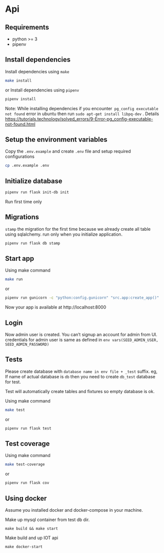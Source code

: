 # Api

## Requirements

* python >= 3
* pipenv

## Install dependencies
 Install dependencies using `make`
```bash
make install
```
or Install dependencies using `pipenv`
```bash
pipenv install
```
Note:  While installing dependencies if you encounter` pg_config executable not found` error in ubuntu then run 
`sudo apt-get install libpq-dev` . 
Details https://tutorials.technology/solved_errors/9-Error-pg_config-executable-not-found.html

## Setup the environment variables

Copy the `.env.example` and create `.env` file and setup required configurations

```bash
cp .env.example .env
```

## Initialize database
```bash
pipenv run flask init-db init
```
Run first time only


## Migrations
`stamp` the migration for the first time because we already create all table using sqlalchemy.
run only when you initialize application.

```bash
pipenv run flask db stamp
```

## Start app
 Using make command
```bash
make run
```
 or
 
 ```bash
pipenv run gunicorn -c "python:config.gunicorn" "src.app:create_app()"
```
Now your app is available at http://localhost:8000

## Login
 
 Now admin user is created. You can’t signup an account for admin from UI.
credentials for admin user is same as defined in `env vars(SEED_ADMIN_USER, SEED_ADMIN_PASSWORD)`

## Tests
Please create database with `database name in env file + _test` suffix. eg, If name of actual database is `db`
then you need to create `db_test` database for test.

Test will automatically create tables and fixtures so empty database is ok.

Using make command
```bash
make test
```
 or

 ```bash
pipenv run flask test
```

## Test coverage
Using make command
```bash
make test-coverage
```
 or

 ```bash
pipenv run flask cov
```

## Using docker
Assume you installed docker and docker-compose in your machine.

Make up mysql container from test db dir.
 ```
make build && make start
```
 Make build and up IOT api
 ```
make docker-start
```
